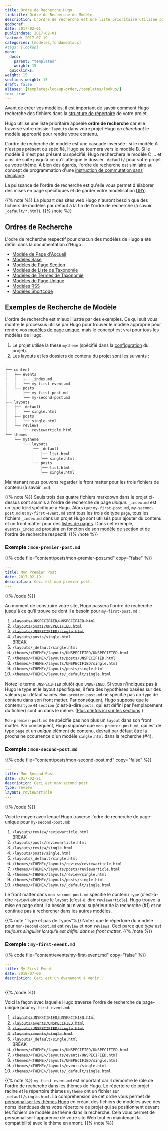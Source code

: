 ```yaml
---
title: Ordre de Recherche Hugo
linktitle: Ordre de Recherche de Modèle
description: L'ordre de recherche est une liste prioritaire utilisée par Hugo car elle traverse vos fichiers à la recherche du fichier approprié correspondant pour produire votre contenu.
godocref:
date: 2017-02-01
publishdate: 2017-02-01
lastmod: 2017-07-19
categories: [modèles,fondamentaux]
#tags: [lookup]
menu:
  docs:
    parent: "templates"
    weight: 15
  quicklinks:
weight: 15
sections_weight: 15
draft: false
aliases: [templates/lookup-order,/templates/lookup/]
toc: true
---
```


Avant de créer vos modèles, il est important de savoir comment Hugo recherche des fichiers dans la [structure de répertoire][structure-dossier] de votre projet.

Hugo utilise une liste prioritaire appelée **ordre de recherche** car elle traverse votre dossier `layouts` dans votre projet Hugo *en cherchant* le modèle approprié pour rendre votre contenu.

L'ordre de recherche de modèle est une cascade inversée : si le modèle A n'est pas présent ou spécifié, Hugo se tournera vers le modèle B. Si le modèle B n'est pas présent ou spécifié, Hugo recherchera le modèle C ... et ainsi de suite jusqu'à ce qu'il atteigne le dossier `_default/` pour votre projet ou votre thème. À bien des égards, l'ordre de recherche est similaire au concept de programmation d'une [instruction de commutation sans décalage][switch].

La puissance de l'ordre de recherche est qu'elle vous permet d'élaborer des mises en page spécifiques et de garder votre modélisation [DRY][].

{{% note %}}
La plupart des sites web Hugo n'auront besoin que des fichiers de modèles par défaut à la fin de l'ordre de recherche (à savoir `_default/*.html`).
{{% /note %}}

## Ordres de Recherche

L'odre de recherche respectif pour chacun des modèles de Hugo a été défini dans la documentation d'Hugo :

* [Modèle de Page d'Accueil][home]
* [Modèles Base][base]
* [Modèles de Page Section][sectionlookup]
* [Modèles de Liste de Taxonomie][taxonomylookup]
* [Modèles de Termes de Taxonomie][termslookup]
* [Modèles de Page Unique][singlelookup]
* [Modèles RSS][rsslookup]
* [Modèles Shortcode][sclookup]

## Exemples de Recherche de Modèle

L'ordre de recherche est mieux illustré par des exemples. Ce qui suit vous montre le processus utilisé par Hugo pour trouver le modèle approprié pour rendre vos [modèles de page unique][single page templates], mais le concept est vrai pour tous les modèles de Hugo.

1. Le projet utilise la thèse `mytheme` (spécifié dans la [configuration][config] du projet).
2. Les layouts et les dossiers de contenu du projet sont les suivants :

```bash
.
├── content
│   ├── events
│   │   ├── _index.md
│   │   └── my-first-event.md
│   └── posts
│       ├── my-first-post.md
│       └── my-second-post.md
├── layouts
│   ├── _default
│   │   └── single.html
│   ├── posts
│   │   └── single.html
│   └── reviews
│       └── reviewarticle.html
└── themes
    └── mytheme
        └── layouts
            ├── _default
            │   ├── list.html
            │   └── single.html
            └── posts
                ├── list.html
                └── single.html
```


Maintenant nous pouvons regarder le front matter pour les trois fichiers de contenu (à savoir `.md`).

{{% note  %}}
Seuls trois des quatre fichiers markdown dans le projet ci-dessus sont soumis à l'ordre de recherche de page *unique*. `_index.md` est un type `kind` spécifique à Hugo. Alors que `my-first-post.md`, `my-second-post.md` et `my-first-event.md` sont tous les trois de type `page`, tous les fichiers `_index.md` dans un projet Hugo sont utilisés pour ajouter du contenu et un front matter pour des [listes de pages](/templates/lists/). Dans cet exemple, `events/_index.md` produira en fonction de son [modèle de section](/templates/section-templates/) et de l'ordre de recherche respectif.
{{% /note %}}

### Exemple : `mon-premier-post.md`

{{% code file="content/posts/mon-premier-post.md" copy="false" %}}
```yaml
---
title: Mon Premier Post
date: 2017-02-19
description: Ceci est mon premier post.
---
```
{{% /code %}}

Au moment de construire votre site, Hugo passera l'ordre de recherche jusqu'à ce qu'il trouve ce dont il a besoin pour `my-first-post.md` :

1. ~~`/layouts/UNSPECIFIED/UNSPECIFIED.html`~~
2. ~~`/layouts/posts/UNSPECIFIED.html`~~
3. ~~`/layouts/UNSPECIFIED/single.html`~~
4. <span class="yes">`/layouts/posts/single.html`</span>
  <br><span class="break">BREAK</span>
5. <span class="na">`/layouts/_default/single.html`</span>
6. <span class="na">`/themes/<THEME>/layouts/UNSPECIFIED/UNSPECIFIED.html`</span>
7. <span class="na">`/themes/<THEME>/layouts/posts/UNSPECIFIED.html`</span>
8. <span class="na">`/themes/<THEME>/layouts/UNSPECIFIED/single.html`</span>
9. <span class="na">`/themes/<THEME>/layouts/posts/single.html`</span>
10. <span class="na">`/themes/<THEME>/layouts/_default/single.html`</span>

Notez le terme `UNSPECIFIED` plutôt que `UNDEFINED`. Si vous n'indiquez pas à Hugo le type et le layout spécifiques, il fera des hypothèses basées sur des valeurs par défaut saines. `Mon-premier-post.md` ne spécifie pas un `type` de contenu dans son front matter. Par conséquent, Hugo suppose que le contenu `type` et `section` (c'est-à-dire `posts`, qui est défini par l'emplacement du fichier) sont un dans le même. ([Plus d'infos ici sur les sections][sections].)

`Mon-premier-post.md` ne spécifie pas non plus un `layout` dans son front matter. Par conséquent, Hugo suppose que `mon-premier-post.md`, qui est de type `page` et un *unique* élément de contenu, devrait par défaut être la prochaine occurrence d'un modèle `single.html` dans la recherche (#4).

### Exemple : `mon-second-post.md`

{{% code file="content/posts/mon-second-post.md" copy="false" %}}
```yaml
---
title: Mon Second Post
date: 2017-02-21
description: Ceci est mon second post.
type: review
layout: reviewarticle
---
```
{{% /code %}}

Voici le moyen avec lequel Hugo traverse l'odre de recherche de page-unique pour `my-second-post.md`:

1. <span class="yes">`/layouts/review/reviewarticle.html`</span>
  <br><span class="break">BREAK</span>
2. <span class="na">`/layouts/posts/reviewarticle.html`</span>
3. <span class="na">`/layouts/review/single.html`</span>
4. <span class="na">`/layouts/posts/single.html`</span>
5. <span class="na">`/layouts/_default/single.html`</span>
6. <span class="na">`/themes/<THEME>/layouts/review/reviewarticle.html`</span>
7. <span class="na">`/themes/<THEME>/layouts/posts/reviewarticle.html`</span>
8. <span class="na">`/themes/<THEME>/layouts/review/single.html`</span>
9. <span class="na">`/themes/<THEME>/layouts/posts/single.html`</span>
10. <span class="na">`/themes/<THEME>/layouts/_default/single.html`</span>

Le front matter dans `mon-second-post.md` spécifie le contenu `type` (c'est-à-dire `review`) ainsi que le `layout` (c'est-à-dire `reviewarticle`). Hugo trouve la mise en page dont il a besoin au niveau supérieur de la recherche (#1) et ne continue pas à rechercher dans les autres modèles.

{{% note "Type et pas de Types"%}}
Notez que le répertoire du modèle pour `mon-second-post.md` est `review` et non `reviews`. Ceci parce que *type est toujours singulier lorsqu'il est défini dans le front matter*.
{{% /note %}}


### Exemple : `my-first-event.md`

{{% code file="content/events/my-first-event.md" copy="false" %}}
```yaml
---
title: My First Event
date: 2018-07-06
description: Ceci est un évenement à venir..
---
```
{{% /code %}}

Voici la façon avec laquelle Hugo traverse l'ordre de recherche de page-unique pour `my-first-event.md`:

1. ~~`/layouts/UNSPECIFIED/UNSPECIFIED.html`~~
2. ~~`/layouts/events/UNSPECIFIED.html`~~
3. ~~`/layouts/UNSPECIFIED/single.html`~~
4. ~~`/layouts/events/single.html`~~
5. <span class="yes">`/layouts/_default/single.html`</span>
<br><span class="break">BREAK</span>
6. <span class="na">`/themes/<THEME>/layouts/UNSPECIFIED/UNSPECIFIED.html`</span>
7. <span class="na">`/themes/<THEME>/layouts/events/UNSPECIFIED.html`</span>
8. <span class="na">`/themes/<THEME>/layouts/UNSPECIFIED/single.html`</span>
9. <span class="na">`/themes/<THEME>/layouts/events/single.html`</span>
10. <span class="na">`/themes/<THEME>/layouts/_default/single.html`</span>


{{% note %}}
`my-first-event.md` est important car il démontre le rôle de l'ordre de recherche dans les thèmes de Hugo. Le répertoire de projet racine *et* le répertoire thèmes `mytheme` ont un fichier  sur `_default/single.html`. La compréhension de cet ordre vous permet de [personnaliser les thèmes Hugo](/themes/personnaliser/)  en créant des fichiers de modèles avec des noms identiques dans votre répertoire de projet qui se positionnent devant les fichiers de modèle de thème dans la recherche. Cela vous permet de personnaliser l'apparence de votre site Web tout en maintenant la compatibilité avec le thème en amont.
{{% /note %}}

[base]: /templates/base/#ordre-de-recherche-du-modèle-de-base
[config]: /demarrage/configuration/
[structure-dossier]: /demarrage/structure-dossier/
[DRY]: https://en.wikipedia.org/wiki/Don%27t_repeat_yourself
[home]: /templates/pageaccueil/#ordre-de-recherche-du-modèle-de-page-d-accueil

[rsslookup]: /templates/rss/#rss-template-lookup-order
[sclookup]: /templates/shortcode-templates/#shortcode-template-lookup-order
[sections]: /gestion-contenu/sections/
[sectionlookup]: /templates/section-templates/#section-template-lookup-order
[single page templates]: /templates/single-page-templates/
[singlelookup]: /templates/single-page-templates/#single-page-template-lookup-order
[switch]: https://en.wikipedia.org/wiki/Switch_statement#Fallthrough
[taxonomylookup]: /templates/taxonomy-templates/#taxonomy-list-template-lookup-order
[termslookup]: /templates/taxonomy-templates/#taxonomy-terms-template-lookup-order
